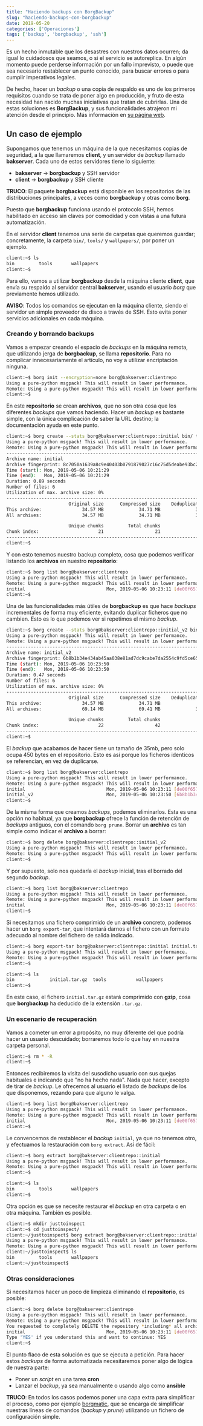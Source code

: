 ```yaml
---
title: "Haciendo backups con BorgBackup"
slug: "haciendo-backups-con-borgbackup"
date: 2019-05-20
categories: ['Operaciones']
tags: ['backup', 'borgbackup', 'ssh']
---
```


Es un hecho inmutable que los desastres con nuestros datos ocurren; da igual lo cuidadosos que seamos, o si el servicio se autoreplica. En algún momento puede perderse información por un fallo imprevisto, o puede que sea necesario restablecer un punto conocido, para buscar errores o para cumplir imperativos legales.<!--more-->

De hecho, hacer un *backup* o una copia de respaldo es uno de los primeros requisitos cuando se trata de poner algo en producción, y fruto de esta necesidad han nacido muchas iniciativas que tratan de cubrirlas. Una de estas soluciones es **BorgBackup**, y sus funcionalidades atrajeron mi atención desde el principio. Más información en [su página web](https://borgbackup.readthedocs.io/en/stable/).

## Un caso de ejemplo

Supongamos que tenemos un máquina de la que necesitamos copias de seguridad, a la que llamaremos **client**, y un servidor de *backup* llamado **bakserver**. Cada uno de estos servidores tiene lo siguiente:

* **bakserver** &rarr; **borgbackup** y SSH servidor
* **client** &rarr; **borgbackup** y SSH cliente

**TRUCO**: El paquete **borgbackup** está disponible en los repositorios de las distribuciones principales, a veces como **borgbackup** y otras como **borg**.

Puesto que **borgbackup** funciona usando el protocolo SSH, hemos habilitado en acceso sin claves por comodidad y con vistas a una futura automatización.

En el servidor **client** tenemos una serie de carpetas que queremos guardar; concretamente, la carpeta `bin/`, `tools/` y `wallpapers/`, por poner un ejemplo.

```bash
client:~$ ls
bin         tools       wallpapers
client:~$ 
```

Para ello, vamos a utilizar **borgbackup** desde la máquina cliente **client**, que envía su respaldo al servidor central **bakserver**, usando el usuario *borg* que previamente hemos utilizado.

**AVISO**: Todos los comandos se ejecutan en la máquina cliente, siendo el servidor un simple proveedor de disco a través de SSH. Esto evita poner servicios adicionales en cada máquina.

### Creando y borrando backups

Vamos a empezar creando el espacio de *backups* en la máquina remota, que utilizando jerga de **borgbackup**, se llama **repositorio**. Para no complicar innecesariamente el artículo, no voy a utilizar encriptación ninguna.

```bash
client:~$ borg init --encryption=none borg@bakserver:clientrepo
Using a pure-python msgpack! This will result in lower performance.
Remote: Using a pure-python msgpack! This will result in lower performance.
client:~$ 
```

En este **repositorio** se crean **archivos**, que no son otra cosa que los diferentes *backups* que vamos haciendo. Hacer un *backup* es bastante simple, con la única complicación de saber la URL destino; la documentación ayuda en este punto.

```bash
client:~$ borg create --stats borg@bakserver:clientrepo::initial bin/ tools/ wallpapers/
Using a pure-python msgpack! This will result in lower performance.
Remote: Using a pure-python msgpack! This will result in lower performance.
------------------------------------------------------------------------------
Archive name: initial
Archive fingerprint: 8c7050a1639a8c9e40403b0791879027c16c75d5deabe93bc2af006036a4505c
Time (start): Mon, 2019-05-06 10:21:29
Time (end):   Mon, 2019-05-06 10:21:29
Duration: 0.89 seconds
Number of files: 6
Utilization of max. archive size: 0%
------------------------------------------------------------------------------
                       Original size      Compressed size    Deduplicated size
This archive:               34.57 MB             34.71 MB             34.71 MB
All archives:               34.57 MB             34.71 MB             34.71 MB

                       Unique chunks         Total chunks
Chunk index:                      21                   21
------------------------------------------------------------------------------
client:~$ 
```

Y con esto tenemos nuestro backup completo, cosa que podemos verificar listando los **archivos** en nuestro **repositorio**:

```bash
client:~$ borg list borg@bakserver:clientrepo
Using a pure-python msgpack! This will result in lower performance.
Remote: Using a pure-python msgpack! This will result in lower performance.
initial                              Mon, 2019-05-06 10:23:11 [de00f6579345eccae5163d7ba5705a93790cbb0a6e451c7114462572e99fcc1b]
client:~$ 
```

Una de las funcionalidades más útiles de **borgbackup** es que hace *backups* incrementales de forma muy eficiente, evitando duplicar ficheros que no cambien. Esto es lo que podemos ver si repetimos el mismo *backup*.

```bash
client:~$ borg create --stats borg@bakserver:clientrepo::initial_v2 bin/ tools/ wallpapers/
Using a pure-python msgpack! This will result in lower performance.
Remote: Using a pure-python msgpack! This will result in lower performance.
------------------------------------------------------------------------------
Archive name: initial_v2
Archive fingerprint: 6b8b1b34e434ab45aa038e81ad7dc9cabe7da2554c9fd5ce659b1a8351c93166
Time (start): Mon, 2019-05-06 10:23:50
Time (end):   Mon, 2019-05-06 10:23:50
Duration: 0.47 seconds
Number of files: 6
Utilization of max. archive size: 0%
------------------------------------------------------------------------------
                       Original size      Compressed size    Deduplicated size
This archive:               34.57 MB             34.71 MB                450 B
All archives:               69.14 MB             69.41 MB             34.71 MB

                       Unique chunks         Total chunks
Chunk index:                      22                   42
------------------------------------------------------------------------------
client:~$ 
```

El *backup* que acabamos de hacer tiene un tamaño de 35mb, pero solo ocupa 450 bytes en el repositorio. Esto es así porque los ficheros identicos se referencian, en vez de duplicarse.

```bash
client:~$ borg list borg@bakserver:clientrepo
Using a pure-python msgpack! This will result in lower performance.
Remote: Using a pure-python msgpack! This will result in lower performance.
initial                              Mon, 2019-05-06 10:23:11 [de00f6579345eccae5163d7ba5705a93790cbb0a6e451c7114462572e99fcc1b]
initial_v2                           Mon, 2019-05-06 10:23:50 [6b8b1b34e434ab45aa038e81ad7dc9cabe7da2554c9fd5ce659b1a8351c93166]
client:~$ 
```

De la misma forma que creamos *backups*, podemos eliminarlos. Esta es una opción no habitual, ya que **borgbackup** ofrece la función de retención de *backups* antiguos, con el comando `borg prune`. Borrar un **archivo** es tan simple como indicar el **archivo** a borrar:

```bash
client:~$ borg delete borg@bakserver:clientrepo::initial_v2
Using a pure-python msgpack! This will result in lower performance.
Remote: Using a pure-python msgpack! This will result in lower performance.
client:~$ 
```

Y por supuesto, solo nos quedaría el *backup* inicial, tras el borrado del segundo *backup*.

```bash
client:~$ borg list borg@bakserver:clientrepo
Using a pure-python msgpack! This will result in lower performance.
Remote: Using a pure-python msgpack! This will result in lower performance.
initial                              Mon, 2019-05-06 10:23:11 [de00f6579345eccae5163d7ba5705a93790cbb0a6e451c7114462572e99fcc1b]
client:~$ 
```

Si necesitamos una fichero comprimido de un **archivo** concreto, podemos hacer un `borg export-tar`, que intentará darnos el fichero con un formato adecuado al nombre del fichero de salida indicado.

```bash
client:~$ borg export-tar borg@bakserver:clientrepo::initial initial.tar.gz
Using a pure-python msgpack! This will result in lower performance.
Remote: Using a pure-python msgpack! This will result in lower performance.
client:~$ 
```

```bash
client:~$ ls
bin             initial.tar.gz  tools           wallpapers
client:~$ 
```

En este caso, el fichero `initial.tar.gz` estará comprimido con **gzip**, cosa que **borgbackup** ha deducido de la extensión `.tar.gz`.

### Un escenario de recuperación

Vamos a cometer un error a propósito, no muy diferente del que podría hacer un usuario descuidado; borraremos todo lo que hay en nuestra carpeta personal.

```bash
client:~$ rm * -R
client:~$ 
```

Entonces recibiremos la visita del susodicho usuario con sus quejas habituales e indicando que "no ha hecho nada". Nada que hacer, excepto de tirar de *backup*. Le ofrecemos al usuario el listado de *backups* de los que disponemos, rezando para que alguno le valga.

```bash
client:~$ borg list borg@bakserver:clientrepo
Using a pure-python msgpack! This will result in lower performance.
Remote: Using a pure-python msgpack! This will result in lower performance.
initial                              Mon, 2019-05-06 10:23:11 [de00f6579345eccae5163d7ba5705a93790cbb0a6e451c7114462572e99fcc1b]
client:~$ 
```

Le convencemos de restablecer el *backup* `initial`, ya que no tenemos otro, y efectuamos la restauración con `borg extract`. Así de fácil:

```bash
client:~$ borg extract borg@bakserver:clientrepo::initial
Using a pure-python msgpack! This will result in lower performance.
Remote: Using a pure-python msgpack! This will result in lower performance.
client:~$ 
```

```bash
client:~$ ls
bin         tools       wallpapers
client:~$ 
```

Otra opción es que se necesite restaurar el *backup* en otra carpeta o en otra máquina. También es posible.

```bash
client:~$ mkdir justtoinspect
client:~$ cd justtoinspect/
client:~/justtoinspect$ borg extract borg@bakserver:clientrepo::initial
Using a pure-python msgpack! This will result in lower performance.
Remote: Using a pure-python msgpack! This will result in lower performance.
client:~/justtoinspect$ ls
bin         tools       wallpapers
client:~/justtoinspect$ 
```

### Otras consideraciones

Si necesitamos hacer un poco de limpieza eliminando el **repositorio**, es posible:

```bash
client:~$ borg delete borg@bakserver:clientrepo
Using a pure-python msgpack! This will result in lower performance.
Remote: Using a pure-python msgpack! This will result in lower performance.
You requested to completely DELETE the repository *including* all archives it contains:
initial                              Mon, 2019-05-06 10:23:11 [de00f6579345eccae5163d7ba5705a93790cbb0a6e451c7114462572e99fcc1b]
Type 'YES' if you understand this and want to continue: YES
client:~$ 
```

El punto flaco de esta solución es que se ejecuta a petición. Para hacer estos *backups* de forma automatizada necesitaremos poner algo de lógica de nuestra parte:

* Poner un *script* en una tarea **cron**
* Lanzar el *backup*, ya sea manualmente o usando algo como **ansible**

**TRUCO**: En todos los casos podemos poner una capa extra para simplificar el proceso, como por ejemplo [borgmatic](https://torsion.org/borgmatic/), que se encarga de simplificar nuestras líneas de comandos (*backup* y *prune*) utilizando un fichero de configuración simple.
